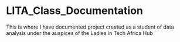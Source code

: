 # LITA_Class_Documentation
 This is where I have documented project created as a student of data analysis under the auspices of the Ladies in Tech Africa Hub

